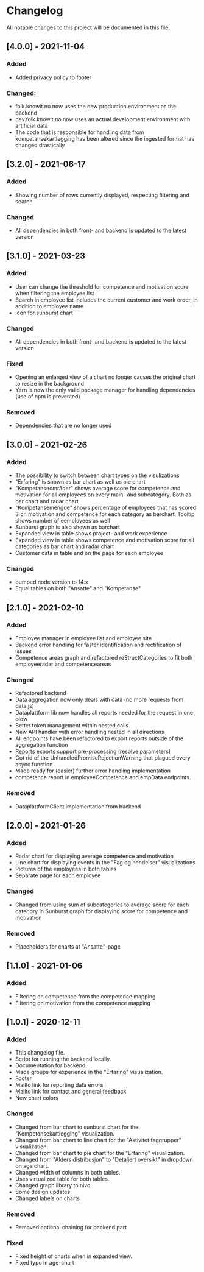 # Changelog

All notable changes to this project will be documented in this file.
## [4.0.0] - 2021-11-04
### Added
  - Added privacy policy to footer
### Changed:
- folk.knowit.no now uses the new production environment as the backend
- dev.folk.knowit.no now uses an actual development environment with artificial data
- The code that is responsible for handling data from kompetansekartlegging has been altered since the ingested format has changed drastically
 
## [3.2.0] - 2021-06-17
### Added
- Showing number of rows currently displayed, respecting filtering and search.

### Changed
- All dependencies in both front- and backend is updated to the latest version

## [3.1.0] - 2021-03-23
### Added
- User can change the threshold for competence and motivation score when filtering the employee list
- Search in employee list includes the current customer and work order, in addition to employee name
- Icon for sunburst chart

### Changed
- All dependencies in both front- and backend is updated to the latest version

### Fixed
- Opening an enlarged view of a chart no longer causes the original chart to resize in the background
- Yarn is now the only valid package manager for handling dependencies (use of npm is prevented)

### Removed
- Dependencies that are no longer used

## [3.0.0] - 2021-02-26
### Added
- The possibility to switch between chart types on the visulizations
- "Erfaring" is shown as bar chart as well as pie chart
- "Kompetanseområder" shows average score for competence and motivation for all employees on every main- and subcategory. Both as bar chart and radar chart
- "Kompetansemengde" shows percentage of employees that has scored 3 on motivation and competence for each category as barchart. Tooltip shows number of eemployees as well
- Sunburst graph is also shown as barchart
- Expanded view in table shows project- and work experience
- Expanded view in table shows competence and motivation score for all categories as bar chart and radar chart
- Customer data in table and on the page for each employee

### Changed
- bumped node version to 14.x
- Equal tables on both "Ansatte" and "Kompetanse"


## [2.1.0] - 2021-02-10
### Added
- Employee manager in employee list and employee site
- Backend error handling for faster identification and rectification of issues
- Competence areas graph and refactored reStructCategories to fit both employeeradar and competenceareas

### Changed
- Refactored backend
- Data aggregation now only deals with data (no more requests from data.js)
- Dataplattform lib now handles all reports needed for the request in one blow
- Better token management within nested calls
- New API handler with error handling nested in all directions
- All endpoints have been refactored to export reports outside of the aggregation function
- Reports exports support pre-processing (resolve parameters)
- Got rid of the UnhandledPromiseRejectionWarning that plagued every async function
- Made ready for (easier) further error handling implementation
- competence report in employeeCompetence and empData endpoints.

### Removed
- DataplattformClient implementation from backend

## [2.0.0] - 2021-01-26
### Added
- Radar chart for displaying average competence and motivation
- Line chart for displaying events in the "Fag og hendelser" visualizations
- Pictures of the employees in both tables
- Separate page for each employee

### Changed
- Changed from using sum of subcategories to average score for each category in Sunburst graph for displaying score for competence and motivation

### Removed
- Placeholders for charts at "Ansatte"-page

## [1.1.0] - 2021-01-06
### Added
- Filtering on competence from the competence mapping
- Filtering on motivation from the competence mapping

## [1.0.1] - 2020-12-11
### Added
- This changelog file.
- Script for running the backend locally.
- Documentation for backend.
- Made groups for experience in the "Erfaring" visualization.
- Footer
- Mailto link for reporting data errors
- Mailto link for contact and general feedback
- New chart colors

### Changed
- Changed from bar chart to sunburst chart for the "Kompetansekartlegging" visualization.
- Changed from bar chart to line chart for the "Aktivitet faggrupper" visualization. 
- Changed from bar chart to pie chart for the "Erfaring" visualization.
- Changed from "Alders distribusjon" to "Detaljert oversikt" in dropdown on age chart.
- Changed width of columns in both tables.
- Uses virtualized table for both tables.
- Changed graph library to nivo
- Some design updates
- Changed labels on charts

### Removed
- Removed optional chaining for backend part

### Fixed
- Fixed height of charts when in expanded view.
- Fixed typo in age-chart

